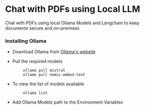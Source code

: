# Chat with PDFs using Local LLM 
Chat with PDFs using local Ollama Models and Langchain to keep documents secure and on-premises 

### Installing Ollama

* Download Ollama from [Ollama's website](https://ollama.com/)

* Pull the required models
```
        ollama pull mistral
        ollama pull nomic-embed-text
```

* To view the list of models available <br/>
```
        ollama list
```

* Add Ollama Models path to the Environment Variables
